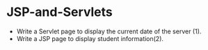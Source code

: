 # JSP-and-Servlets

- Write a Servlet page to display the current date of the server (1).
- Write a JSP page to display student information(2).
